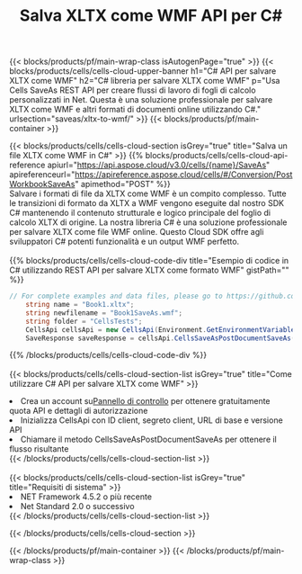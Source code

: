 ﻿---
title:  Salva XLTX come WMF API per C#
description:  API cloud e SDK per Microsoft Excel e OpenOffice Calc. Converti foglio di calcolo in un altro file di formato.
url: /it/net/saveas/xltx-to-wmf/
---
{{< blocks/products/pf/main-wrap-class isAutogenPage="true" >}}
{{< blocks/products/cells/cells-cloud-upper-banner h1="C# API per salvare XLTX come WMF" h2="C# libreria per salvare XLTX come WMF" p="Usa Cells SaveAs REST API per creare flussi di lavoro di fogli di calcolo personalizzati in Net. Questa è una soluzione professionale per salvare XLTX come WMF e altri formati di documenti online utilizzando C#." urlsection="saveas/xltx-to-wmf/" >}}
{{< blocks/products/pf/main-container >}}

{{< blocks/products/cells/cells-cloud-section isGrey="true" title="Salva un file XLTX come WMF in C#" >}}
{{% blocks/products/cells/cells-cloud-api-reference apiurl="https://api.aspose.cloud/v3.0/cells/{name}/SaveAs" apireferenceurl="https://apireference.aspose.cloud/cells/#/Conversion/PostWorkbookSaveAs" apimethod="POST" %}}
<br/>
Salvare i formati di file da XLTX come WMF è un compito complesso. Tutte le transizioni di formato da XLTX a WMF vengono eseguite dal nostro SDK C# mantenendo il contenuto strutturale e logico principale del foglio di calcolo XLTX di origine. La nostra libreria C# è una soluzione professionale per salvare XLTX come file WMF online. Questo Cloud SDK offre agli sviluppatori C# potenti funzionalità e un output WMF perfetto.
<br/>
<br/>
{{% blocks/products/cells/cells-cloud-code-div title="Esempio di codice in C# utilizzando REST API per salvare XLTX come formato WMF" gistPath="" %}}
  
```cs
// For complete examples and data files, please go to https://github.com/aspose-cells-cloud/aspose-cells-cloud-dotnet/
    string name = "Book1.xltx";
    string newfilename = "Book1SaveAs.wmf";
    string folder = "CellsTests";
    CellsApi cellsApi = new CellsApi(Environment.GetEnvironmentVariable("ProductClientId"), Environment.GetEnvironmentVariable("ProductClientSecret"));
    SaveResponse saveResponse = cellsApi.CellsSaveAsPostDocumentSaveAs(name, null, newfilename, null,null,folder);
```
  
{{% /blocks/products/cells/cells-cloud-code-div %}}
<br/>
<br/>
{{< blocks/products/cells/cells-cloud-section-list isGrey="true" title="Come utilizzare C# API per salvare XLTX come WMF" >}}
<li> Crea un account su<a href="https://dashboard.aspose.cloud/">Pannello di controllo</a> per ottenere gratuitamente quota API e dettagli di autorizzazione</li>
<li>Inizializza CellsApi con ID client, segreto client, URL di base e versione API</li>
<li>Chiamare il metodo CellsSaveAsPostDocumentSaveAs per ottenere il flusso risultante</li>
{{< /blocks/products/cells/cells-cloud-section-list >}}
<br/>
<br/>
{{< blocks/products/cells/cells-cloud-section-list isGrey="true" title="Requisiti di sistema" >}}
<li>NET Framework 4.5.2 o più recente</li>
<li>Net Standard 2.0 o successivo</li>
{{< /blocks/products/cells/cells-cloud-section-list >}}

{{< /blocks/products/cells/cells-cloud-section >}}

{{< /blocks/products/pf/main-container >}}
{{< /blocks/products/pf/main-wrap-class >}}
